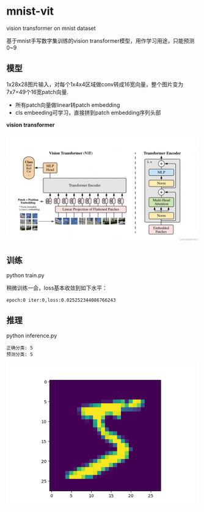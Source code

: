# mnist-vit

vision transformer on mnist dataset

基于mnist手写数字集训练的vision transformer模型，用作学习用途，只能预测0~9

## 模型

1x28x28图片输入，对每个1x4x4区域做conv转成16宽向量，整个图片变为7x7=49个16宽patch向量.

* 所有patch向量做linear转patch embedding
* cls embeeding可学习，直接拼到patch embedding序列头部

**vision transformer**

![](vit.png)

## 训练

python train.py 

稍微训练一会，loss基本收敛到如下水平：

```
epoch:0 iter:0,loss:0.025252344086766243
```

## 推理

python inference.py

```
正确分类: 5
预测分类: 5
```

![](5.png)